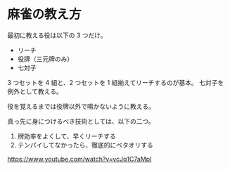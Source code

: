 # 麻雀の教え方

最初に教える役は以下の 3 つだけ。

- リーチ
- 役牌（三元牌のみ）
- 七対子

3 つセットを 4 組と、2 つセットを 1 組揃えてリーチするのが基本。
七対子を例外として教える。

役を覚えるまでは役牌以外で鳴かないように教える。

真っ先に身につけるべき技術としては、以下の二つ。

1. 牌効率をよくして、早くリーチする
2. テンパイしてなかったら、徹底的にベタオリする

https://www.youtube.com/watch?v=vcJq1C7aMpI
